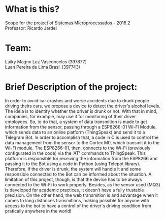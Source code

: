 # What is this?
Scope for the project of Sistemas Microprocessados - 2018.2  
Professor: Ricardo Jardel

# Team:
Luiky Magno Luz Vasconcelos (397877)  
Luan Pereira de Lima Brasil (397743)

# Brief Description of the project:  
  In order to avoid car crashes and worse accidents due to drunk people driving theirs cars, we propose a device to detect the driver's alcohol levels. The ideia is to identify whether the driver is drunk or not. With that in mind, companies, for example, may use it for monitoring of their driver employees.
  So, to do that, a system of data transmition is made to get information from the sensor, passing through a ESP8266-01 Wi-Fi Module, which sends data to an online platform (ThingSpeak) and send it to a Telegram Bot. In order to accomplish that, a code in C is used to control the data management from the sensor to the Cortex M0, which transmit it to the Wi-Fi module. The ESP8266-01, then, connects to the Wi-Fi (previously configurated in the code) via the 'AT' commands to ThingSpeak. This platform is responsible for receiving the information from the ESP8266 and passing it to the Bot using a code in Python (using Telepot library).
  Therefore, if the driver is drunk, the system will handle it and some responsible connected to the Bot can be informed about the situation.
  A limitation of this project, though, is that the device has to be always connected to the Wi-Fi to work properly. Besides, as the sensor used (MQ3) is developed for academic practices, it doesn't have a fully trustable precision. 
  On the other hand, the web transmition is and advantage when it comes to long distances transmitions, making possible for anyone with access to the bot to have a control of the driver's driving condition from pratically anywhere in the world!
